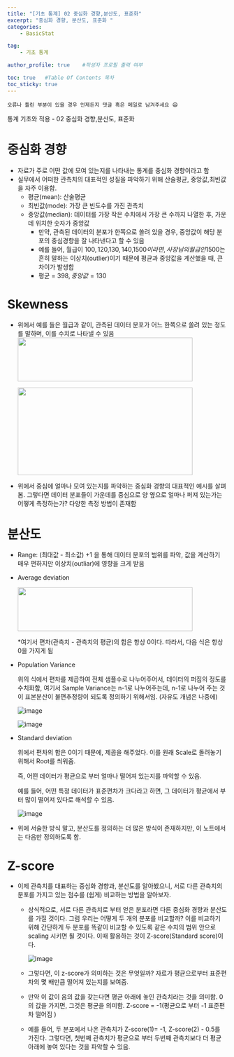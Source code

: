 ```yaml
---
title: "[기초 통계] 02 중심화 경향,분산도, 표준화"
excerpt: "중심화 경향, 분산도, 표준화 "
categories:
    - BasicStat

tag:
    - 기초 통계

author_profile: true    #작성자 프로필 출력 여부

toc: true   #Table Of Contents 목차 
toc_sticky: true
---
```


```
오류나 틀린 부분이 있을 경우 언제든지 댓글 혹은 메일로 남겨주세요 😄
```

통계 기초와 적용 - 02 중심화 경향,분산도, 표준화

# 중심화 경향
- 자료가 주로 어떤 값에 모여 있는지를 나타내는 통계를 중심화 경향이라고 함
- 실무에서 어떠한 관측치의 대표적인 성질을 파악하기 위해 산술평균, 중앙값,최빈값을 자주 이용함. 
  - 평균(mean): 산술평균
  - 최빈값(mode): 가장 큰 빈도수를 가진 관측치
  - 중앙값(median): 데이터를 가장 작은 수치에서 가장 큰 수까지 나열한 후, 가운데 위치한 숫자가 중앙값
    - 만약, 관측된 데이터의 분포가 한쪽으로 쏠려 있을 경우, 중앙값이 해당 분포의 중심경향을 잘 나타낸다고 할 수 있음
    - 예를 들어, 월급이 100$,120$,130$,140$,1500$이라면, 사장님의 월급인 1500$는 흔히 말하는 이상치(outlier)이기 때문에 평균과 중앙값을 계산했을 때, 큰 차이가 발생함
    - 평균 = 398$, 중앙값 = 130$

# Skewness
  - 위에서 예를 들은 월급과 같이, 관측된 데이터 분포가 어느 한쪽으로 쏠려 있는 정도를 말하며, 이를 수치로 나타낼 수 있음
       <img src="https://user-images.githubusercontent.com/81638919/162625975-4d2999ec-cabb-4468-acb4-2157e2414f5a.png"  width="400" height="100">
  
       <img src="https://user-images.githubusercontent.com/81638919/162625986-e37bae94-3106-46f4-a5a6-b3a962d72be9.png"  width="400" height="200">

- 위에서 중심에 얼마나 모여 있는지를 파악하는 중심화 경향의 대표적인 예시를 살펴봄. 그렇다면 데이터 분포들이 가운데를 중심으로 양 옆으로 얼마나 퍼져 있는가는 어떻게 측정하는가? 다양한 측정 방법이 존재함

# 분산도

  - Range: (최대값 - 최소값) +1 을 통해 데이터 분포의 범위를 파악, 값을 계산하기 매우 편하지만 이상치(outliar)에 영향을 크게 받음

  - Average deviation

       <img src="https://user-images.githubusercontent.com/81638919/162625996-75ec55ee-b67e-4e50-9dcd-b5462a159de9.png"  width="400" height="100">


    *여기서 편차(관측치 - 관측치의 평균)의 합은 항상 0이다. 따라서, 다음 식은 항상 0을 가지게 됨

  - Population Variance

    위의 식에서 편차를 제곱하여 전체 샘플수로 나누어주어서, 데이터의 퍼짐의 정도를 수치화함, 여기서 Sample Variance는 n-1로 나누어주는데, n-1로 나누어 주는 것이 표본분산이 불편추정량이 되도록 정의하기 위해서임. (자유도 개념은 나중에) 

    ![image](https://user-images.githubusercontent.com/81638919/162626006-428492fe-4aef-4e6f-ba6f-31738f962699.png)


     ![image](https://user-images.githubusercontent.com/81638919/162626012-3b988f59-0cae-4f5b-846a-76f4ea3f40ba.png)

  - Standard deviation

    위에서 편차의 합은 0이기 때문에, 제곱을 해주었다. 이를 원래 Scale로 돌려놓기 위해서 Root를 씌워줌.

    즉, 어떤 데이터가 평균으로 부터 얼마나 떨어져 있는지를 파악할 수 있음.

    예를 들어, 어떤 특정 데이터가 표준편차가 크다라고 하면, 그 데이터가 평균에서 부터 많이 떨어져 있다로 해석할 수 있음.

    ![image](https://user-images.githubusercontent.com/81638919/162626014-a62b6594-c865-44d6-8fa1-7791258f018c.png)

  - 위에 서술한 방식 말고, 분산도를 정의하는 더 많은 방식이 존재하지만, 이 노트에서는 다음만 정의하도록 함.
  
# Z-score
- 이제 관측치를 대표하는 중심화 경향과, 분산도를 알아봤으니, 서로 다른 관측치의 분포를 가지고 있는 점수를 (쉽게) 비교하는 방법을 알아보자.

  - 상식적으로, 서로 다른 관측치로 부터 얻은 분포라면 다른 중심화 경향과 분산도를 가질 것이다. 그럼 우리는 어떻게 두 개의 분포를 비교할까? 이를 비교하기 위해 간단하게 두 분포를 똑같이 비교할 수 있도록 같은 수치의 범위 안으로 scaling 시키면 될 것이다. 이때 활용하는 것이 Z-score(Standard score)이다.

    ![image](https://user-images.githubusercontent.com/81638919/162626019-79680711-f5a5-42d0-9b0c-93f39e4c280b.png)

  - 그렇다면, 이 z-score가 의미하는 것은 무엇일까? 자료가 평균으로부터 표준편차의 몇 배만큼 떨어져 있는지를 보여줌.

  - 만약 이 값이 음의 값을 갖는다면 평균 아래에 놓인 관측치라는 것을 의미함. 0의 값을 가지면, 그것은 평균을 의미함. Z-score = -1(평균으로 부터 -1 표준편차 떨어짐 )

  - 예를 들어, 두 분포에서 나온 관측치가 Z-score(1)= -1, Z-score(2) - 0.5를 가진다. 그렇다면, 첫번째 관측치가 평균으로 부터 두번째 관측치보다 더 평균 아래에 놓여 있다는 것을 파악할 수 있음.

    

